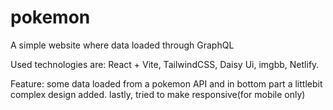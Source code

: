 # pokemon
A simple website where data loaded through GraphQL

Used technologies are: 
React + Vite, TailwindCSS, Daisy Ui, imgbb, Netlify.

Feature: some data loaded from a pokemon API and in bottom part a littlebit complex design added. lastly, tried to make responsive(for mobile only) 
